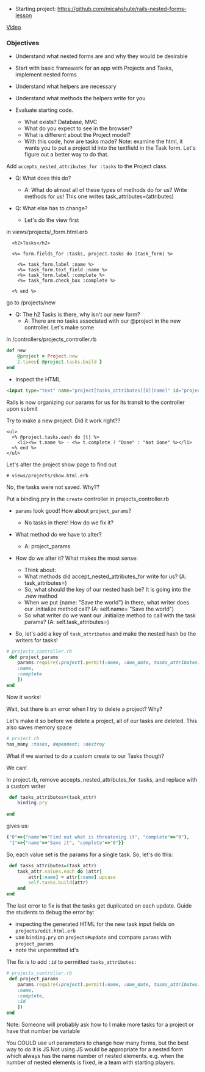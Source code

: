 - Starting project: https://github.com/micahshute/rails-nested-forms-lesson

[Video](https://youtu.be/A-rX40taEJg)

### Objectives
- Understand what nested forms are and why they would be desirable
- Start with basic framework for an app with Projects and Tasks, implement nested forms
- Understand what helpers are necessary
- Understand what methods the helpers write for you

- Evaluate starting code. 
     - What exists? Database, MVC
     - What do you expect to see in the browser?
     - What is different about the Project model?
     - With this code, how are tasks made? Note: examine the html, it wants you to put a project id into the textfield in the Task form. Let's figure out a better way to do that.

Add `accepts_nested_attributes_for :tasks` to the Project class.

- Q: What does this do?
    - A: What do almost all of these types of methods do for us? Write methods for us! This one writes task_attributes=(attributes)

- Q: What else has to change? 
    - Let's do the view first

in views/projects/_form.html.erb
```erb
  <h2>Tasks</h2>

  <%= form.fields_for :tasks, project.tasks do |task_form| %>

    <%= task_form.label :name %>
    <%= task_form.text_field :name %>
    <%= task_form.label :complete %>
    <%= task_form.check_box :complete %>
    
  <% end %>
```

go to /projects/new

- Q: The h2 Tasks is there, why isn't our new form?
    - A: There are no tasks associated with our @project in the new controller. Let's make some


In /controllers/projects_controller.rb

```ruby
def new
    @project = Project.new
    2.times{ @project.tasks.build }
end
```

- Inspect the HTML
```html
<input type="text" name="project[tasks_attributes][0][name]" id="project_tasks_attributes_0_name">
```
Rails is now organizing our params for us for its transit to the controller upon submit


Try to make a new project.
Did it work right??
```
<ul>  
  <% @project.tasks.each do |t| %>
    <li><%= t.name %> - <%= t.complete ? "Done" : "Not Done" %></li>
  <% end %>
</ul>

```

Let's alter the project show page to find out


```
# views/projects/show.html.erb

```

No, the tasks were not saved. Why??

Put a binding.pry in the `create` controller in projects_controller.rb

- `params` look good! How about `project_params`?
    - No tasks in there! How do we fix it?

- What method do we have to alter?
    - A: project_params

- How do we alter it? What makes the most sense:
    - Think about:
    - What methods did accept_nested_attributes_for write for us? (A: task_attributes=)
    - So, what should the key of our nested hash be? It is going into the .new method
    - When we put {name: "Save the world"} in there, what writer does our .initialize method call? (A: self.name= "Save the world")
    - So what writer do we want our .initialize method to call with the task params? (A: self.task_attributes=)

- So, let's add a key of `task_attributes` and make the nested hash be the writers for tasks!

```ruby
# projects_controller.rb
 def project_params
    params.require(:project).permit(:name, :due_date, tasks_attributes: [
    :name,
    :complete
    ])
end
```

Now it works! 

Wait, but there is an error when I try to delete a project? Why?

Let's make it so before we delete a project, all of our tasks are deleted. This also saves memory space

```ruby
# project.rb
has_many :tasks, dependent: :destroy

```

What if we wanted to do a custom create to our Tasks though? 

We can!

In project.rb, remove accepts_nested_attributes_for :tasks, and replace with a custom writer

```ruby
 def tasks_attributes=(task_attr)
    binding.pry
    
end
```
gives us:

```ruby
{"0"=>{"name"=>"Find out what is threatening it", "complete"=>"0"},
 "1"=>{"name"=>"Save it", "complete"=>"0"}}
```
So, each value set is the params for a single task. So, let's do this:
```ruby
 def tasks_attributes=(task_attr)
    task_attr.values.each do |attr|
        attr[:name] = attr[:name].upcase
        self.tasks.build(attr)
    end
end

```

The last error to fix is that the tasks get duplicated on each update.
Guide the students to debug the error by:
- inspecting the generated HTML for the new task input fields on `projects/edit.html.erb`
- use `binding.pry` on `projects#update` and compare `params` with `project_params`
- note the unpermitted id's

The fix is to add `:id` to permitted `tasks_attributes:`
```ruby
# projects_controller.rb
 def project_params
    params.require(:project).permit(:name, :due_date, tasks_attributes: [
    :name,
    :complete,
    :id
    ])
end
```


Note: Someone will probably ask how to I make more tasks for a project or have that number be variable

You COULD use url parameters to change how many forms, but the best way to do it is JS
Not using JS would be appropriate for a nested form which always has the name number of nested elements.
e.g. when the number of nested elements is fixed, ie a team with starting players.

